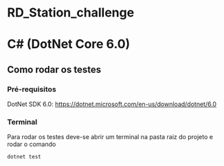 # RD_Station_challenge
# C# (DotNet Core 6.0)

## Como rodar os testes
### Pré-requisitos
DotNet SDK 6.0: https://dotnet.microsoft.com/en-us/download/dotnet/6.0

### Terminal
Para rodar os testes deve-se abrir um terminal na pasta raiz do projeto e rodar o comando
```
dotnet test
```
